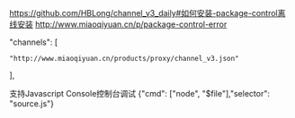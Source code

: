 https://github.com/HBLong/channel_v3_daily#如何安装-package-control离线安装
http://www.miaoqiyuan.cn/p/package-control-error

 "channels": [
 
    "http://www.miaoqiyuan.cn/products/proxy/channel_v3.json"
    
],

支持Javascript Console控制台调试
{"cmd": ["node", "$file"],"selector": "source.js"}
